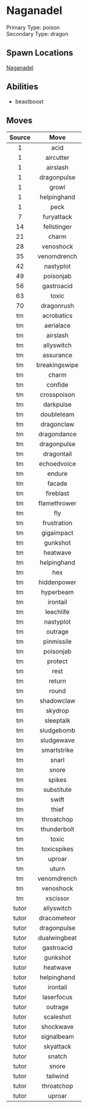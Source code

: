 # Naganadel  
Primary Type: poison  
Secondary Type: dragon  
  
## Spawn Locations  
[Naganadel](/data/spawn_presets/naganadel.md)  
  
## Abilities  
  * beastboost
  
  
## Moves  
  
| Source | Move |  
|:---:|:---:|  
| 1 | acid |  
| 1 | aircutter |  
| 1 | airslash |  
| 1 | dragonpulse |  
| 1 | growl |  
| 1 | helpinghand |  
| 1 | peck |  
| 7 | furyattack |  
| 14 | fellstinger |  
| 21 | charm |  
| 28 | venoshock |  
| 35 | venomdrench |  
| 42 | nastyplot |  
| 49 | poisonjab |  
| 56 | gastroacid |  
| 63 | toxic |  
| 70 | dragonrush |  
| tm | acrobatics |  
| tm | aerialace |  
| tm | airslash |  
| tm | allyswitch |  
| tm | assurance |  
| tm | breakingswipe |  
| tm | charm |  
| tm | confide |  
| tm | crosspoison |  
| tm | darkpulse |  
| tm | doubleteam |  
| tm | dragonclaw |  
| tm | dragondance |  
| tm | dragonpulse |  
| tm | dragontail |  
| tm | echoedvoice |  
| tm | endure |  
| tm | facade |  
| tm | fireblast |  
| tm | flamethrower |  
| tm | fly |  
| tm | frustration |  
| tm | gigaimpact |  
| tm | gunkshot |  
| tm | heatwave |  
| tm | helpinghand |  
| tm | hex |  
| tm | hiddenpower |  
| tm | hyperbeam |  
| tm | irontail |  
| tm | leechlife |  
| tm | nastyplot |  
| tm | outrage |  
| tm | pinmissile |  
| tm | poisonjab |  
| tm | protect |  
| tm | rest |  
| tm | return |  
| tm | round |  
| tm | shadowclaw |  
| tm | skydrop |  
| tm | sleeptalk |  
| tm | sludgebomb |  
| tm | sludgewave |  
| tm | smartstrike |  
| tm | snarl |  
| tm | snore |  
| tm | spikes |  
| tm | substitute |  
| tm | swift |  
| tm | thief |  
| tm | throatchop |  
| tm | thunderbolt |  
| tm | toxic |  
| tm | toxicspikes |  
| tm | uproar |  
| tm | uturn |  
| tm | venomdrench |  
| tm | venoshock |  
| tm | xscissor |  
| tutor | allyswitch |  
| tutor | dracometeor |  
| tutor | dragonpulse |  
| tutor | dualwingbeat |  
| tutor | gastroacid |  
| tutor | gunkshot |  
| tutor | heatwave |  
| tutor | helpinghand |  
| tutor | irontail |  
| tutor | laserfocus |  
| tutor | outrage |  
| tutor | scaleshot |  
| tutor | shockwave |  
| tutor | signalbeam |  
| tutor | skyattack |  
| tutor | snatch |  
| tutor | snore |  
| tutor | tailwind |  
| tutor | throatchop |  
| tutor | uproar |  
  
